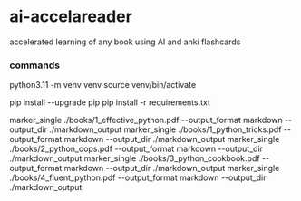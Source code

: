 # ai-accelareader
accelerated learning of any book using AI and anki flashcards

### commands

python3.11 -m venv venv
source venv/bin/activate

pip install --upgrade pip
pip install -r requirements.txt


marker_single ./books/1_effective_python.pdf --output_format markdown --output_dir ./markdown_output
marker_single ./books/1_python_tricks.pdf --output_format markdown --output_dir ./markdown_output
marker_single ./books/2_python_oops.pdf --output_format markdown --output_dir ./markdown_output
marker_single ./books/3_python_cookbook.pdf --output_format markdown --output_dir ./markdown_output
marker_single ./books/4_fluent_python.pdf --output_format markdown --output_dir ./markdown_output
